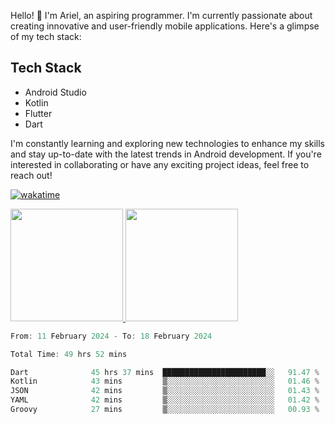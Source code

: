 Hello! 👋 I'm Ariel, an aspiring programmer. I'm currently passionate about creating innovative and user-friendly mobile applications. Here's a glimpse of my tech stack:

## Tech Stack

- Android Studio
- Kotlin
- Flutter
- Dart

I'm constantly learning and exploring new technologies to enhance my skills and stay up-to-date with the latest trends in Android development. If you're interested in collaborating or have any exciting project ideas, feel free to reach out!

[![wakatime](https://wakatime.com/badge/user/3a9424b2-a7e9-45b1-b004-c0da731ae6d1.svg)](https://wakatime.com/@3a9424b2-a7e9-45b1-b004-c0da731ae6d1)

<p align="left">
<a href="https://github.com/MattRiel">
  <img height="180em" src="https://github-readme-stats-eight-theta.vercel.app/api?username=MattRiel&show_icons=true&theme=dark&include_all_commits=true&count_private=true"/>
  <img height="180em" src="https://github-readme-stats-eight-theta.vercel.app/api/top-langs/?username=MattRiel&layout=compact&langs_count=8&theme=dark"/>
</a>
</p>

<!-- <img width="63.5%" src="https://github-readme-stats.vercel.app/api/wakatime?username=arielmatius&layuout=compact&theme=nightowl&v=2&hide_border=true" alt="Wakatime Stats" /> -->


<!--START_SECTION:waka-->

```dart
From: 11 February 2024 - To: 18 February 2024

Total Time: 49 hrs 52 mins

Dart              45 hrs 37 mins  ███████████████████████░░   91.47 %
Kotlin            43 mins         ▒░░░░░░░░░░░░░░░░░░░░░░░░   01.46 %
JSON              42 mins         ▒░░░░░░░░░░░░░░░░░░░░░░░░   01.43 %
YAML              42 mins         ▒░░░░░░░░░░░░░░░░░░░░░░░░   01.42 %
Groovy            27 mins         ▒░░░░░░░░░░░░░░░░░░░░░░░░   00.93 %
```

<!--END_SECTION:waka-->
